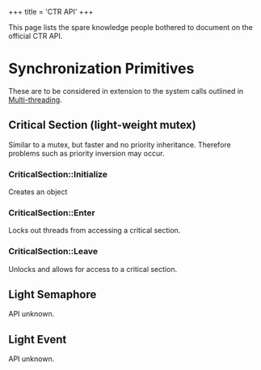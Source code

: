 +++
title = 'CTR API'
+++

This page lists the spare knowledge people bothered to document on the
official CTR API.

# Synchronization Primitives

These are to be considered in extension to the system calls outlined in
[Multi-threading](Multi-threading "wikilink").

## Critical Section (light-weight mutex)

Similar to a mutex, but faster and no priority inheritance. Therefore
problems such as priority inversion may occur.

### CriticalSection::Initialize

Creates an object

### CriticalSection::Enter

Locks out threads from accessing a critical section.

### CriticalSection::Leave

Unlocks and allows for access to a critical section.

## Light Semaphore

API unknown.

## Light Event

API unknown.
